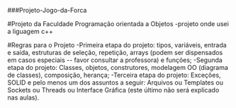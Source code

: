 ###Projeto-Jogo-da-Forca

#Projeto da Faculdade Programação orientada a Objetos
-projeto onde usei a liguagem c++

#Regras para o Projeto
-Primeira etapa do projeto: tipos, variáveis, entrada e saída, estruturas de seleção, repetição, arrays (podem ser dispensados em casos especiais -- favor consultar a professora) e funções;
-Segunda etapa do projeto: Classes, objetos, construtores, modelagem OO (diagrama de classes), composição, herança;
-Terceira etapa do projeto: Exceções, SOLID e pelo menos um dos assuntos a seguir: Arquivos ou Templates ou Sockets ou Threads ou Interface Gráfica (este último não será explicado nas aulas).
